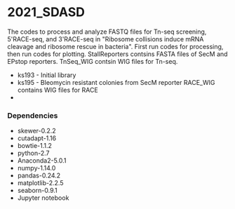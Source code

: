 # 2021_SDASD

The codes to process and analyze FASTQ files for Tn-seq screening, 5'RACE-seq, and 3'RACE-seq in "Ribosome collisions induce mRNA cleavage and ribosome rescue in bacteria". First run codes for processing, then run codes for plotting.
StallReporters contsins FASTA files of SecM and EPstop reporters. 
TnSeq_WIG contsin WIG files for Tn-seq.
* ks193 - Initial library
* ks195 - Bleomycin resistant colonies from SecM reporter
RACE_WIG contains WIG files for RACE
* 


### Dependencies
* skewer-0.2.2
* cutadapt-1.16
* bowtie-1.1.2
* python-2.7
* Anaconda2-5.0.1
* numpy-1.14.0
* pandas-0.24.2
* matplotlib-2.2.5
* seaborn-0.9.1
* Jupyter notebook
